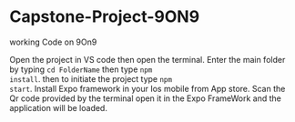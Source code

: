 # Capstone-Project-9ON9
working Code on 9On9 

Open the project in VS code then open the terminal. Enter the main folder by typing <code>cd FolderName</code> then type <code>npm install</code>. then to initiate the project type <code>npm start</code>.
Install Expo framework in your Ios mobile from App store. Scan the Qr code provided by the terminal open it in the Expo FrameWork and the application will be loaded.  
